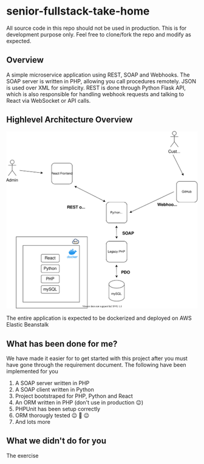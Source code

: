 # senior-fullstack-take-home

All source code in this repo should not be used in production. This is for development purpose only. Feel free to clone/fork the repo and modify as expected. 

## Overview

A simple microservice application using REST, SOAP and Webhooks. The SOAP server is written in PHP, allowing you call procedures remotely. JSON is used over XML for simplicity. REST is done through Python Flask API, which is also responsible for handling webhook requests and talking to React via WebSocket or API calls.


## Highlevel Architecture Overview

![Architecture](architecture.svg)


The entire application is expected to be dockerized and deployed on AWS Elastic Beanstalk


## What has been done for me?

We have made it easier for to get started with this project after you must have gone through the requirement document. The following have been implemented for you

1. A SOAP server written in PHP
2. A SOAP client written in Python
3. Project bootstraped for PHP, Python and React
4. An ORM written in PHP (don't use in production 😉)
5. PHPUnit has been setup correctly
6. ORM thorougly tested 😉 🤔 😉
7. And lots more

## What we didn't do for you

The exercise
